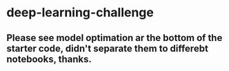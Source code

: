 # deep-learning-challenge

## Please see model optimation ar the bottom of the starter code, didn't separate them to differebt notebooks, thanks.